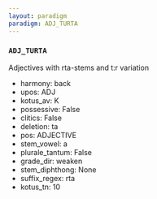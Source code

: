 ```yaml
---
layout: paradigm
paradigm: ADJ_TURTA
---
```

### ` ADJ_TURTA `

Adjectives with rta-stems and t:r variation
* harmony: back
* upos: ADJ
* kotus_av: K
* possessive: False
* clitics: False
* deletion: ta
* pos: ADJECTIVE
* stem_vowel: a
* plurale_tantum: False
* grade_dir: weaken
* stem_diphthong: None
* suffix_regex: rta
* kotus_tn: 10
